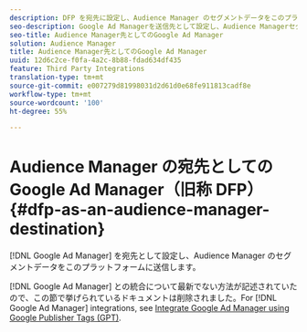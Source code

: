 ```yaml
---
description: DFP を宛先に設定し、Audience Manager のセグメントデータをこのプラットフォームに送信します。
seo-description: Google Ad Managerを送信先として設定し、Audience Managerセグメントデータをそのプラットフォームに送信します。
seo-title: Audience Manager先としてのGoogle Ad Manager
solution: Audience Manager
title: Audience Manager先としてのGoogle Ad Manager
uuid: 12d6c2ce-f0fa-4a2c-8b88-fdad634df435
feature: Third Party Integrations
translation-type: tm+mt
source-git-commit: e007279d81998031d2d61d0e68fe911813cadf8e
workflow-type: tm+mt
source-wordcount: '100'
ht-degree: 55%

---
```



# Audience Manager の宛先としての Google Ad Manager（旧称 DFP） {#dfp-as-an-audience-manager-destination}

[!DNL Google Ad Manager] を宛先として設定し、Audience Manager のセグメントデータをこのプラットフォームに送信します。

[!DNL Google Ad Manager] との統合について最新でない方法が記述されていたので、この節で挙げられているドキュメントは削除されました。For [!DNL Google Ad Manager] integrations, see [Integrate Google Ad Manager using Google Publisher Tags (GPT)](../integration/gpt-aam-destination/gpt-aam-requirements.md).
